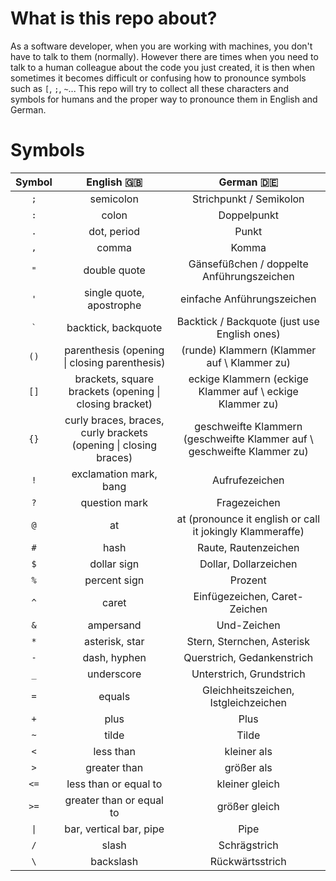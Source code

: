 # What is this repo about?

As a software developer, when you are working with machines, you don't have to talk to them (normally). However there are times when you need to talk to a human colleague about the code you just created, it is then when sometimes it becomes difficult or confusing how to pronounce symbols such as `[`, `;`, `~`... This repo will try to collect all these characters and symbols for humans and the proper way to pronounce them in English and German.

# Symbols

| Symbol   |                            English 🇬🇧                            |                                German 🇩🇪   
| :------: | :--------------------------------------------------------------: | :---------------------------------------------------------------------: |
|   `;`    |                            semicolon                             |                         Strichpunkt / Semikolon
|   `:`    |                              colon                               |                              Doppelpunkt
|   `.`    |                           dot, period                            |                                 Punkt
|   `,`    |                              comma                               |                                 Komma
|   `"`    |                           double quote                           |                 Gänsefüßchen / doppelte Anführungszeichen
|   `'`    |                     single quote, apostrophe                     |                        einfache Anführungszeichen
|   `` ` ``  |                       backtick, backquote                      |                Backtick / Backquote (just use English ones)
|   `()`   |           parenthesis (opening \| closing parenthesis)           |                (runde) Klammern (Klammer auf \ Klammer zu)
|   `[]`   |      brackets, square brackets (opening \| closing bracket)      |           eckige Klammern (eckige Klammer auf \ eckige Klammer zu)
|   `{}`   | curly braces, braces, curly brackets (opening \| closing braces) |geschweifte Klammern (geschweifte Klammer auf \ geschweifte Klammer zu)
|   `!`    |                      exclamation mark, bang                      |                             Aufrufezeichen
|   `?`    |                          question mark                           |                              Fragezeichen
|   `@`    |                                at                                |            at (pronounce it english or call it jokingly Klammeraffe)
|   `#`    |                               hash                               |                           Raute, Rautenzeichen
|   `$`    |                           dollar sign                            |                          Dollar, Dollarzeichen
|   `%`    |                           percent sign                           |                                Prozent
|   `^`    |                              caret                               |                      Einfügezeichen, Caret-Zeichen
|   `&`    |                            ampersand                             |                              Und-Zeichen
|   `*`    |                         asterisk, star                           |                       Stern, Sternchen, Asterisk
|   `-`    |                           dash, hyphen                           |                       Querstrich, Gedankenstrich
|   `_`    |                            underscore                            |                        Unterstrich, Grundstrich
|   `=`    |                              equals                              |                   Gleichheitszeichen, Istgleichzeichen
|   `+`    |                               plus                               |                                 Plus
|   `~`    |                              tilde                               |                                 Tilde
|   `<`    |                            less than                             |                              kleiner als
|   `>`    |                           greater than                           |                               größer als
|   `<=`   |                      less than or equal to                       |                             kleiner gleich
|   `>=`   |                     greater than or equal to                     |                              größer gleich
|   <code>&#124;</code>    |                     bar, vertical bar, pipe                      |                     Pipe
|   `/`    |                              slash                               |                              Schrägstrich
|   `\`    |                            backslash                             |                            Rückwärtsstrich
